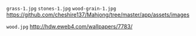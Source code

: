`grass-1.jpg`
`stones-1.jpg`
`wood-grain-1.jpg`
https://github.com/cheshire137/Mahjong/tree/master/app/assets/images

`wood.jpg`
http://hdw.eweb4.com/wallpapers/7783/
